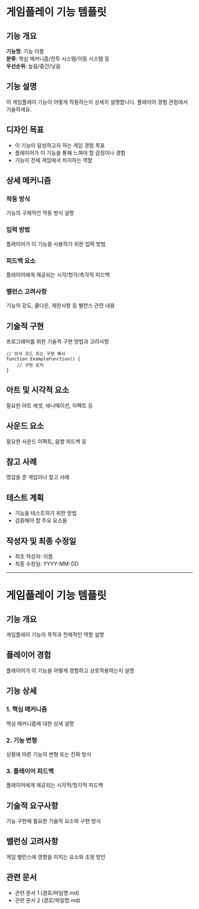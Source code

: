 # 게임플레이 기능 템플릿

## 기능 개요

**기능명**: 기능 이름  
**분류**: 핵심 메커니즘/전투 시스템/이동 시스템 등  
**우선순위**: 높음/중간/낮음

## 기능 설명

이 게임플레이 기능이 어떻게 작동하는지 상세히 설명합니다. 플레이어 경험 관점에서 기술하세요.

## 디자인 목표

- 이 기능이 달성하고자 하는 게임 경험 목표
- 플레이어가 이 기능을 통해 느껴야 할 감정이나 경험
- 기능이 전체 게임에서 차지하는 역할

## 상세 메커니즘

### 작동 방식

기능의 구체적인 작동 방식 설명

### 입력 방법

플레이어가 이 기능을 사용하기 위한 입력 방법

### 피드백 요소

플레이어에게 제공되는 시각/청각/촉각적 피드백

### 밸런스 고려사항

기능의 강도, 쿨다운, 제한사항 등 밸런스 관련 내용

## 기술적 구현

프로그래머를 위한 기술적 구현 방법과 고려사항

```
// 의사 코드 또는 구현 예시  
function ExampleFunction() {  
    // 구현 로직  
}  
```

## 아트 및 시각적 요소

필요한 아트 에셋, 애니메이션, 이펙트 등

## 사운드 요소

필요한 사운드 이펙트, 음향 피드백 등

## 참고 사례

영감을 준 게임이나 참고 사례

## 테스트 계획

- 기능을 테스트하기 위한 방법
- 검증해야 할 주요 요소들

## 작성자 및 최종 수정일

- 최초 작성자: 이름
- 최종 수정일: YYYY-MM-DD

---

# 게임플레이 기능 템플릿

## 기능 개요

게임플레이 기능의 목적과 전체적인 역할 설명

## 플레이어 경험

플레이어가 이 기능을 어떻게 경험하고 상호작용하는지 설명

## 기능 상세

### 1. 핵심 메커니즘

핵심 메커니즘에 대한 상세 설명

### 2. 기능 변형

상황에 따른 기능의 변형 또는 진화 방식

### 3. 플레이어 피드백

플레이어에게 제공되는 시각적/청각적 피드백

## 기술적 요구사항

기능 구현에 필요한 기술적 요소와 구현 방식

## 밸런싱 고려사항

게임 밸런스에 영향을 미치는 요소와 조정 방안

## 관련 문서

- 관련 문서 1 (경로/파일명.md)
- 관련 문서 2 (경로/파일명.md)